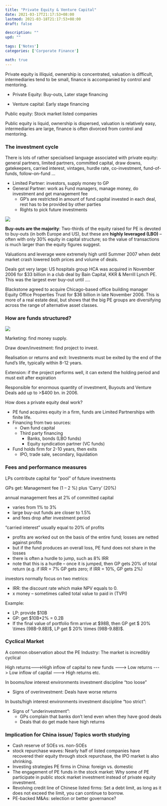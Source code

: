 ```yaml
---
title: "Private Equity & Venture Capital"
date: 2021-03-17T21:17:53+08:00
lastmod: 2021-03-18T21:17:53+08:00
draft: false

description: ""
upd: ""

tags: ['Notes']
categories: ['Corporate Finance']

math: true
---
```


Private equity is illiquid, ownership is concentrated, valuation is difficult, 
intermediaries tend to be small, finance is accompanied by control and mentoring.

- Private Equity: Buy-outs, Later stage financing

- Venture capital: Early stage financing

Public equity: Stock market listed companies

Public equity is liquid, ownership is dispersed, valuation is relatively easy, intermediaries are large, finance is often divorced from control and mentoring. 

### The investment cycle

There is lots of rather specialised language associated with private equity: general partners, limited partners, committed capital, draw downs, gatekeepers, carried interest, vintages, hurdle rate, co-investment, fund-of-funds, follow-on-fund …

- Limited Partner: investors, supply money to GP
- General Partner: work as Fund managers, manage money, do investment and get management fee
    - GP’s are restricted in amount of fund capital invested in each deal, rest has to be provided by other parties 
    - Rights to pick future investments

![](https://cdn.jsdelivr.net/gh/henrywu97/FigBed/Figs/20210318195507.png)

**Buy-outs are the majority**: Two-thirds of the equity raised for PE is devoted to buy-outs (in both Europe and US), but these are **highly leveraged (LBO)** – often with only 30% equity in capital structure; so the value of transactions is much larger than the equity figures suggest.

Valuations and leverage were extremely high until Summer 2007 when debt market crash lowered both prices and volume of deals.

Deals got very large: US hospitals group HCA was acquired in November 2006 for \$33 billion in a club deal by Bain Capital, KKR & Merrill Lynch PE. This was the largest ever buy-out until ….

Blackstone agreed to acquire Chicago-based office building manager Equity Office Properties Trust for $36 billion in late November 2006. This is more of a real estate deal, but shows that the big PE groups are diversifying across the range of alternative asset classes.

### How are funds structured?

![](https://cdn.jsdelivr.net/gh/henrywu97/FigBed/Figs/20210318201259.png)

Marketing: find money supply. 

Draw down/investment: find project to invest.

Realisation or returns and exit: Investments must be exited by the end of the fund’s life, typically within 8-12 years.

Extension: if the project performs well, it can extend the holding period and must exit after expiration

Responsible for enormous quantity of investment, Buyouts and Venture Deals add up to >$400 bn. in 2006.

How does a private equity deal work?

- PE fund acquires equity in a firm, funds are Limited Partnerships with finite life.
- Financing from two sources: 
    - Own fund capital
    - Third party financing
        - Banks, bonds (LBO funds)
        - Equity syndication partner (VC funds) 
- Fund holds firm for 2-10 years, then exits
    - IPO, trade sale, secondary, liquidation

### Fees and performance measures

LPs contribute capital for “pool” of future investments

GPs get: Management fee (1 – 2 %) plus ‘Carry’ (20%)

annual management fees at 2% of committed capital

- varies from 1% to 3%
- large buy-out funds are closer to 1.5%
- and fees drop after investment period

“carried interest” usually equal to 20% of profits

- profits are worked out on the basis of the entire fund; losses are netted against profits
- but if the fund produces an overall loss, PE fund does not share in the losses
- there is often a hurdle to jump, such as 8% IRR
- note that this is a hurdle – once it is jumped, then GP gets 20% of total return (e.g. if IRR = 7% GP gets zero; if IRR = 10%, GP gets 2%) 

investors normally focus on two metrics:

- IRR: the discount rate which make NPV equals to 0.
- x money – sometimes called total value to paid in (TVPI)

Example:

- LP: provide \$10B
- GP: get \$10B*2% = 0.2B
- If the final value of portfolio firm arrive at \$98B, then GP get $ 20\% \times (98B-9.8B)$, LP get $ 20\% \times (98B-9.8B)$.

### Cyclical Market

A common observation about the PE Industry: The market is incredibly cyclical

High returns--->High inflow of capital to new funds ---> Low returns ---> Low inflow of capital ---> High returns etc.

In booms/low interest environments investment discipline “too loose”

- Signs of overinvestment: Deals have worse returns

In busts/high interest environments investment discipline “too strict”:

- Signs of ”underinvestment”:
    - GPs complain that banks don’t lend even when they have good deals
    - Deals that do get made have high returns

### Implication for China issue/ Topics worth studying

- Cash reserve of SOEs vs. non-SOEs
- stock repurchase waves: Nearly half of listed companies have recovered their equity through stock repurchase, the IPO market is also shrinking.
- Investing strategies PE firms in China: foreign vs. domestic
- The engagement of PE funds in the stock market: Why some of PE participate in public stock market investment instead of private equity investment.
- Revolving credit line of Chinese listed firms: Set a debt limit, as long as it does not exceed the limit, you can continue to borrow.
- PE-backed M&As: selection or better governance?
